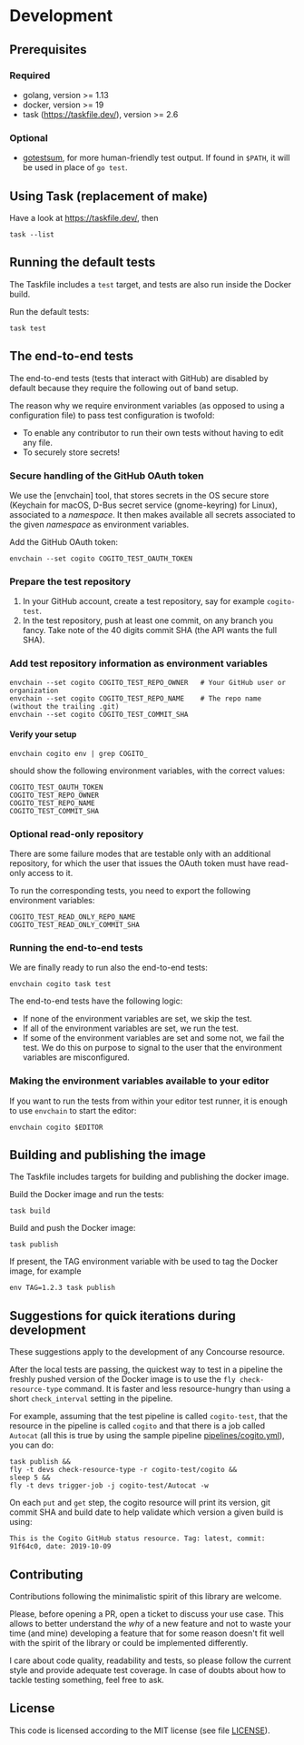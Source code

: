 # Development

## Prerequisites

### Required

* golang, version >= 1.13
* docker, version >= 19
* task (https://taskfile.dev/), version >= 2.6

### Optional

* [gotestsum](https://github.com/gotestyourself/gotestsum), for more human-friendly test output. If found in `$PATH`, it will be used in place of `go test`.

## Using Task (replacement of make)

Have a look at https://taskfile.dev/, then

```console
task --list
```

## Running the default tests

The Taskfile includes a `test` target, and tests are also run inside the Docker build.

Run the default tests:

```console
task test
```

## The end-to-end tests

The end-to-end tests (tests that interact with GitHub) are disabled by default because they require the following out of band setup.

The reason why we require environment variables (as opposed to using a configuration file) to pass test configuration is twofold:

* To enable any contributor to run their own tests without having to edit any file.
* To securely store secrets!

### Secure handling of the GitHub OAuth token

We use the [envchain] tool, that stores secrets in the OS secure store (Keychain for macOS, D-Bus secret service (gnome-keyring) for Linux), associated to a _namespace_. It then makes available all secrets associated to the given _namespace_ as environment variables.

Add the GitHub OAuth token:

```console
envchain --set cogito COGITO_TEST_OAUTH_TOKEN
```

### Prepare the test repository

1. In your GitHub account, create a test repository, say for example `cogito-test`.
2. In the test repository, push at least one commit, on any branch you fancy. Take note of the 40 digits commit SHA (the API wants the full SHA).

### Add test repository information as environment variables

```console
envchain --set cogito COGITO_TEST_REPO_OWNER   # Your GitHub user or organization
envchain --set cogito COGITO_TEST_REPO_NAME    # The repo name (without the trailing .git)
envchain --set cogito COGITO_TEST_COMMIT_SHA
```

#### Verify your setup

```console
envchain cogito env | grep COGITO_
```

should show the following environment variables, with the correct values:

```text
COGITO_TEST_OAUTH_TOKEN
COGITO_TEST_REPO_OWNER
COGITO_TEST_REPO_NAME
COGITO_TEST_COMMIT_SHA
```

### Optional read-only repository

There are some failure modes that are testable only with an additional repository, for which the user that issues the OAuth token must have read-only access to it.

To run the corresponding tests, you need to export the following environment variables:

```text
COGITO_TEST_READ_ONLY_REPO_NAME
COGITO_TEST_READ_ONLY_COMMIT_SHA
```

### Running the end-to-end tests

We are finally ready to run also the end-to-end tests:

```console
envchain cogito task test
```

The end-to-end tests have the following logic:

* If none of the environment variables are set, we skip the test.
* If all of the environment variables are set, we run the test.
* If some of the environment variables are set and some not, we fail the test. We do this on purpose to signal to the user that the environment variables are misconfigured.

### Making the environment variables available to your editor

If you want to run the tests from within your editor test runner, it is enough to use `envchain` to start the editor:

```console
envchain cogito $EDITOR
```

## Building and publishing the image

The Taskfile includes targets for building and publishing the docker image.

Build the Docker image and run the tests:

```console
task build
```

Build and push the Docker image:

```console
task publish
```

If present, the TAG environment variable with be used to tag the Docker image, for example

```console
env TAG=1.2.3 task publish
```

## Suggestions for quick iterations during development

These suggestions apply to the development of any Concourse resource.

After the local tests are passing, the quickest way to test in a pipeline the freshly pushed version of the Docker image is to use the `fly check-resource-type` command. It is faster and less resource-hungry than using a short `check_interval` setting in the pipeline.

For example, assuming that the test pipeline is called `cogito-test`, that the resource in the pipeline is called `cogito` and that there is a job called `Autocat` (all this is true by using the sample pipeline [pipelines/cogito.yml](./pipelines/cogito.yml)), you can do:

```console
task publish &&
fly -t devs check-resource-type -r cogito-test/cogito &&
sleep 5 &&
fly -t devs trigger-job -j cogito-test/Autocat -w
```

On each `put` and `get` step, the cogito resource will print its version, git commit SHA and build date to help validate which version a given build is using:

```text
This is the Cogito GitHub status resource. Tag: latest, commit: 91f64c0, date: 2019-10-09
```

## Contributing

Contributions following the minimalistic spirit of this library are welcome.

Please, before opening a PR, open a ticket to discuss your use case. This allows to better understand the _why_ of a new feature and not to waste your time (and mine) developing a feature that for some reason doesn't fit well with the spirit of the library or could be implemented differently.

I care about code quality, readability and tests, so please follow the current style and provide adequate test coverage. In case of doubts about how to tackle testing something, feel free to ask.

## License

This code is licensed according to the MIT license (see file [LICENSE](./LICENSE)).
